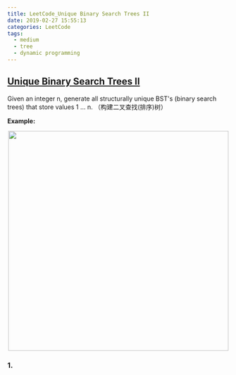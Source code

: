 ```yaml
---
title: LeetCode_Unique Binary Search Trees II
date: 2019-02-27 15:55:13
categories: LeetCode
tags: 
  - medium
  - tree
  - dynamic programming
---
```


## [Unique Binary Search Trees II](https://leetcode.com/problems/unique-binary-search-trees-ii/)

Given an integer n, generate all structurally unique BST's (binary search trees) that store values 1 ... n.
（构建二叉查找(排序)树）

<!--more-->

**Example:** 

<div align=center>
	<img src="/images/leetcode_95.png" width = "500" align=center/>
</div>

### 1. 








